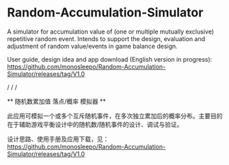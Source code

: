 # Random-Accumulation-Simulator


A simulator for accumulation value of (one or multiple mutually exclusive) repetitive random event.
Intends to support the design, evaluation and adjustment of random value/events in game balance design.

User guide, design idea and app download (English version in progress):
https://github.com/monosleepo/Random-Accumulation-Simulator/releases/tag/V1.0

/
/
/


**
随机数累加值 落点/概率 模拟器
**

此应用可模拟一个或多个互斥随机事件，在多次独立累加后的概率分布。主要目的在于辅助游戏平衡设计中的随机数/随机事件的设计、调试与验证。

设计思路、使用手册及应用下载，见：
https://github.com/monosleepo/Random-Accumulation-Simulator/releases/tag/V1.0
